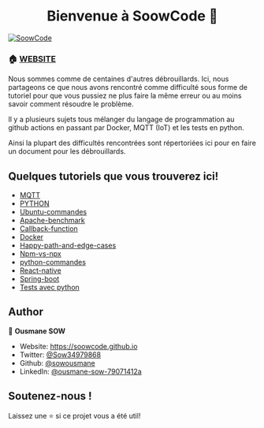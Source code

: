 <h1 align="center">Bienvenue à SoowCode 👋</h1>
<p>
  <a href="https://soowcode.github.io/" target="_blank">
    <img alt="SoowCode" src="https://img.shields.io/badge/website-yes-brightgreen.svg" />
  </a>
  
</p>

### 🏠 [WEBSITE](https://soowcode.github.io/)

Nous sommes comme de centaines d'autres débrouillards. Ici, nous partageons ce que nous avons rencontré comme difficulté sous forme de tutoriel pour que vous pussiez ne plus faire la même erreur ou au moins savoir comment résoudre le problème.

Il y a plusieurs sujets tous mélanger du langage de programmation au github actions en passant par Docker, MQTT (IoT) et les tests en python.

Ainsi la plupart des difficultés rencontrées sont répertoriées ici pour en faire un document pour les débrouillards.



## Quelques tutoriels que vous trouverez ici!

- <a href="https://soowcode.github.io/MQTT/" >MQTT</a>
- <a href="https://soowcode.github.io/Python/">PYTHON</a> 
- <a href="https://soowcode.github.io/Ubuntu-commandes/" >Ubuntu-commandes</a>   
- <a href="https://soowcode.github.io/apache-benchmark/">Apache-benchmark</a>
- <a href="https://soowcode.github.io/callback-function/" >Callback-function</a>  
- <a href="https://soowcode.github.io/docker/">Docker</a>
- <a href="https://soowcode.github.io/happy-path-and-edge-cases/" >Happy-path-and-edge-cases</a>  
- <a href="https://soowcode.github.io/npm-vs-npx/">Npm-vs-npx</a>
- <a href="https://soowcode.github.io/python-commandes/" >python-commandes</a>  
- <a href="https://soowcode.github.io/react-native/">React-native</a>
- <a href="https://soowcode.github.io/spring-boot/" >Spring-boot</a>  
- <a href="https://soowcode.github.io/tests/">Tests avec python</a>

## Author

👤 **Ousmane SOW**

- Website: https://soowcode.github.io
- Twitter: [@Sow34979868](https://twitter.com/Sow34979868)
- Github: [@sowousmane](https://github.com/sowousmane)
- LinkedIn: [@ousmane-sow-79071412a](https://www.linkedin.com/in/ousmane-sow-79071412a/)

## Soutenez-nous !

Laissez une ⭐️ si ce projet vous a été util!

